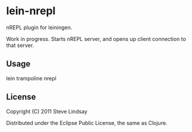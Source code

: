# lein-nrepl

nREPL plugin for leiningen.

Work in progress. Starts nREPL server, and opens up client connection to that server.

## Usage

lein trampoline nrepl

## License

Copyright (C) 2011 Steve Lindsay

Distributed under the Eclipse Public License, the same as Clojure.
